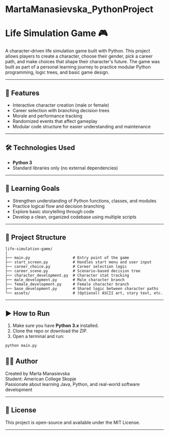 # MartaManasievska_PythonProject

# Life Simulation Game 🎮

A character-driven life simulation game built with Python. This project allows players to create a character, choose their gender, pick a career path, and make choices that shape their character's future. The game was built as part of a personal learning journey to practice modular Python programming, logic trees, and basic game design.

---

## 🚀 Features

- Interactive character creation (male or female)
- Career selection with branching decision trees
- Morale and performance tracking
- Randomized events that affect gameplay
- Modular code structure for easier understanding and maintenance

---

## 🛠️ Technologies Used

- **Python 3**
- Standard libraries only (no external dependencies)

---

## 🧠 Learning Goals

- Strengthen understanding of Python functions, classes, and modules
- Practice logical flow and decision branching
- Explore basic storytelling through code
- Develop a clean, organized codebase using multiple scripts

---

## 📂 Project Structure

```
life-simulation-game/
│
├── main.py                   # Entry point of the game
├── start_screen.py           # Handles start menu and user input
├── career_choice.py          # Career selection logic
├── career_scene.py           # Scenario-based decision tree
├── character_development.py  # Character stat tracking
├── male_development.py       # Male character branch
├── female_development.py     # Female character branch
├── base_development.py       # Shared logic between character paths
└── assets/                   # (Optional) ASCII art, story text, etc.
```

---

## ▶️ How to Run

1. Make sure you have **Python 3.x** installed.
2. Clone the repo or download the ZIP.
3. Open a terminal and run:

```bash
python main.py
```


## 🧑‍💻 Author

Created by Marta Manasievska  
Student: American College Skopje  
Passionate about learning Java, Python, and real-world software development

---

## 📃 License

This project is open-source and available under the MIT License.

---
